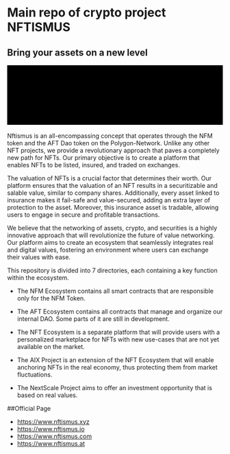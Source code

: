 # Main repo of crypto project NFTISMUS
## Bring your assets on a new level
![NFTISMUS](https://github.com/viktorseidl/NFM_Protocol/blob/main/imagenftismus.gif)

Nftismus is an all-encompassing concept that operates through the NFM token and the AFT Dao token on the Polygon-Network. Unlike any other NFT projects, we provide a revolutionary approach that paves a completely new path for NFTs. Our primary objective is to create a platform that enables NFTs to be listed, insured, and traded on exchanges.

The valuation of NFTs is a crucial factor that determines their worth. Our platform ensures that the valuation of an NFT results in a securitizable and salable value, similar to company shares. Additionally, every asset linked to insurance makes it fail-safe and value-secured, adding an extra layer of protection to the asset. Moreover, this insurance asset is tradable, allowing users to engage in secure and profitable transactions.

We believe that the networking of assets, crypto, and securities is a highly innovative approach that will revolutionize the future of value networking. Our platform aims to create an ecosystem that seamlessly integrates real and digital values, fostering an environment where users can exchange their values with ease.

This repository is divided into 7 directories, each containing a key function within the ecosystem.

+ The NFM Ecosystem contains all smart contracts that are responsible only for the NFM Token.

+ The AFT Ecosystem contains all contracts that manage and organize our internal DAO. Some parts of it are still in development.

+ The NFT Ecosystem is a separate platform that will provide users with a personalized marketplace for NFTs with new use-cases that are not yet available on the market.

+ The AIX Project is an extension of the NFT Ecosystem that will enable anchoring NFTs in the real economy, thus protecting them from market fluctuations.

+ The NextScale Project aims to offer an investment opportunity that is based on real values.

##Official Page

+ <a href="https://www.nftismus.xyz/">https://www.nftismus.xyz<a>
+ <a href="https://www.nftismus.io/">https://www.nftismus.io<a>
+ <a href="https://www.nftismus.com/">https://www.nftismus.com<a>
+ <a href="https://www.nftismus.at/">https://www.nftismus.at<a>
